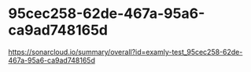 # 95cec258-62de-467a-95a6-ca9ad748165d
https://sonarcloud.io/summary/overall?id=examly-test_95cec258-62de-467a-95a6-ca9ad748165d
